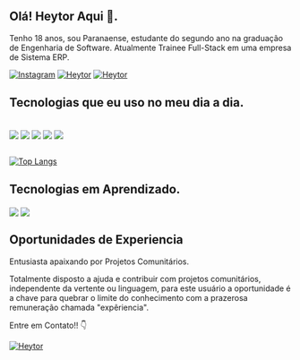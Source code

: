 

## Olá! Heytor Aqui 👋.


 Tenho 18 anos, sou Paranaense, estudante do segundo ano na graduação de Engenharia de Software.
 Atualmente Trainee Full-Stack em uma empresa de Sistema ERP.

[![Instagram](https://img.shields.io/badge/Instagram-E4405F?style=for-the-badge&logo=instagram&logoColor=white)](https://www.instagram.com/hey_piires/)
[![Heytor](https://img.shields.io/badge/Netlify-00C7B7?style=for-the-badge&logo=netlify&logoColor=white)](https://www.instagram.com/pires.c28/)
[![Heytor](https://img.shields.io/badge/LinkedIn-0077B5?style=for-the-badge&logo=linkedin&logoColor=white)](https://www.linkedin.com/in/HeytorPires/?utm_source=share&utm_campaign=share_via&utm_content=profile&utm_medium=android_app)


## Tecnologias que eu uso no meu dia a dia.
<div style ="display: inline-block"><br/>
<img align="center" alts="html5" src="https://img.shields.io/badge/HTML-239120?style=for-the-badge&logo=html5&logoColor=white">
<img align="center" alts="css3" src="https://img.shields.io/badge/CSS-239120?&style=for-the-badge&logo=css3&logoColor=white">
<img align="center" alts="javascript" src="https://img.shields.io/badge/JavaScript-F7DF1E?style=for-the-badge&logo=javascript&logoColor=black">
<img align="center" alts="React" src="https://img.shields.io/badge/React-20232A?style=for-the-badge&logo=react&logoColor=61DAFB">
<img align="center" alts="Typescript" src="https://img.shields.io/badge/TypeScript-007ACC?style=for-the-badge&logo=typescript&logoColor=white">


 
<br>
<br>
 
[![Top Langs](https://github-readme-stats.vercel.app/api/top-langs/?username=HeytorPires&layout=donut)](https://github.com/HeytorPires/github-readme-stats)
## Tecnologias em Aprendizado.
<img align="center" alts="C" src="https://img.shields.io/badge/C-00599C?style=for-the-badge&logo=c&logoColor=white">
<img align="center" alts="Java" src="https://img.shields.io/badge/java-%23ED8B00.svg?style=for-the-badge&logo=openjdk&logoColor=white">


<br>


## Oportunidades de Experiencia
Entusiasta apaixando por Projetos Comunitários.

Totalmente disposto a ajuda e contribuir com projetos comunitários, independente da vertente ou linguagem, para este usuário a oportunidade é a chave para quebrar o limite do conhecimento com a prazerosa remuneração chamada "expêriencia".


Entre em Contato!! 👇

[![Heytor](https://img.shields.io/badge/Gmail-D14836?style=for-the-badge&logo=gmail&logoColor=white)](https://criarmeulink.com.br/u/1698812386)
